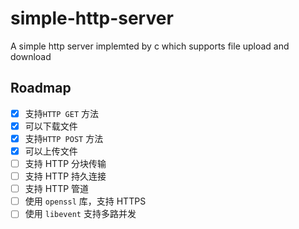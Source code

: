 # simple-http-server

A simple http server implemted by c which supports file upload and download

## Roadmap

* [x] 支持`HTTP GET` 方法
* [x] 可以下载文件
* [x] 支持`HTTP POST` 方法
* [x] 可以上传文件
* [ ] 支持 HTTP 分块传输
* [ ] 支持 HTTP 持久连接
* [ ] 支持 HTTP 管道
* [ ] 使用 `openssl` 库，支持 HTTPS
* [ ] 使用 `libevent` 支持多路并发
